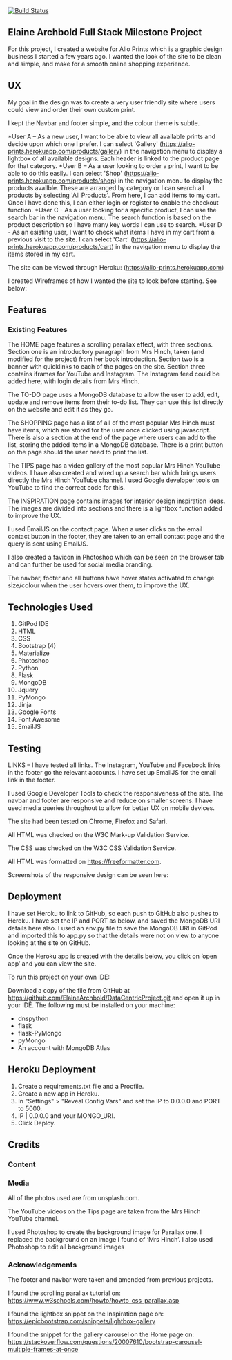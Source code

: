 [![Build Status](https://travis-ci.org/ElaineArchbold/fullstack-milestone-project.svg?branch=master)](https://travis-ci.org/ElaineArchbold/fullstack-milestone-project)
## Elaine Archbold Full Stack Milestone Project

For this project, I created a website for Alio Prints which is a graphic design business I started a few years ago. I wanted the look of the site to be clean and simple, and make for a smooth online shopping experience.

## UX
My goal in the design was to create a very user friendly site where users could view and order their own custom print.

I kept the Navbar and footer simple, and the colour theme is subtle. 

*User A – As a new user, I want to be able to view all available prints and decide upon which one I prefer. I can select 'Gallery' (https://alio-prints.herokuapp.com/products/gallery) in the navigation menu to display a lightbox of all available designs. Each header is linked to the product page for that category.
*User B – As a user looking to order a print, I want to be able to do this easily.  I can select 'Shop' (https://alio-prints.herokuapp.com/products/shop) in the navigation menu to display the products availble. These are arranged by category or I can search all products by selecting 'All Products'. From here, I can add items to my cart. Once I have done this, I can either login or register to enable the checkout function.
*User C - As a user looking for a specific product, I can use the search bar in the navigation menu. The search function is based on the product description so I have many key words I can use to search. 
*User D - As an esisting user, I want to check what items I have in my cart from a previous visit to the site. I can select 'Cart' (https://alio-prints.herokuapp.com/products/cart) in the navigation menu to display the items stored in my cart.

The site can be viewed through Heroku: (https://alio-prints.herokuapp.com)

I created Wireframes of how I wanted the site to look before starting. See below:



## Features
### Existing Features
The HOME page features a scrolling parallax effect, with three sections. Section one is an introductory paragraph from Mrs Hinch, taken (and modified for the project) from her book introduction. Section two is a banner with quicklinks to each of the pages on the site. Section three contains iframes for YouTube and Instagram. The Instagram feed could be added here, with login details from Mrs Hinch.

The TO-DO page uses a MongoDB database to allow the user to add, edit, update and remove items from their to-do list. They can use this list directly on the website and edit it as they go. 

The SHOPPING page has a list of all of the most popular Mrs Hinch must have items, which are stored for the user once clicked using javascript. There is also a section at the end of the page where users can add to the list, storing the added items in a MongoDB database. There is a print button on the page should the user need to print the list.

The TIPS page has a video gallery of the most popular Mrs Hinch YouTube videos. I have also created and wired up a search bar which brings users directly the Mrs Hinch YouTube channel. I used Google developer tools on YouTube to find the correct code for this.

The INSPIRATION page contains images for interior design inspiration ideas. The images are divided into sections and there is a lightbox function added to improve the UX.

I used EmailJS on the contact page. When a user clicks on the email contact button in the footer, they are taken to an email contact page and the query is sent using EmailJS.

I also created a favicon in Photoshop which can be seen on the browser tab and can further be used for social media branding.

The navbar, footer and all buttons have hover states activated to change size/colour when the user hovers over them, to improve the UX.


## Technologies Used
1.	GitPod IDE
2.	HTML
3.	CSS
4.	Bootstrap (4)
5.	Materialize
6.	Photoshop
7.	Python
8.	Flask
9.	MongoDB
10.	Jquery
11.	PyMongo
12.	Jinja
13.	Google Fonts
14.	Font Awesome
15. EmailJS


## Testing
LINKS – I have tested all links. The Instagram, YouTube and Facebook links in the footer go the relevant accounts. I have set up EmailJS for the email link in the footer.

I used Google Developer Tools to check the responsiveness of the site. The navbar and footer are responsive and reduce on smaller screens. I have used media queries throughout to allow for better UX on mobile devices.

The site had been tested on Chrome, Firefox and Safari.

All HTML was checked on the W3C Mark-up Validation Service.

The CSS was checked on the W3C CSS Validation Service.

All HTML was formatted on https://freeformatter.com.

Screenshots of the responsive design can be seen here:


## Deployment

I have set Heroku to link to GitHub, so each push to GitHub also pushes to Heroku.
I have set the IP and PORT as below, and saved the MongoDB URI details here also. I used an env.py file to save the MongoDB URI in GitPod and imported this to app.py so that the details were not on view to anyone looking at the site on GitHub.

Once the Heroku app is created with the details below, you click on ‘open app’ and you can view the site.

To run this project on your own IDE:

Download a copy of the file from GitHub at https://github.com/ElaineArchbold/DataCentricProject.git and open it up in your IDE. The following must be installed on your machine:
- dnspython
- flask
- flask-PyMongo
- pyMongo
- An account with MongoDB Atlas


## Heroku Deployment

1.	Create a requirements.txt file and a Procfile.
2.	Create a new app in Heroku.
3.	In "Settings" > "Reveal Config Vars" and set the IP to 0.0.0.0 and PORT to 5000. 
4.	IP | 0.0.0.0 and your MONGO_URI.
5.	Click Deploy.


## Credits
### Content


### Media
All of the photos used are from unsplash.com.

The YouTube videos on the Tips page are taken from the Mrs Hinch YouTube channel.

I used Photoshop to create the background image for Parallax one. I replaced the background on an image I found of ‘Mrs Hinch’. I also used Photoshop to edit all background images

### Acknowledgements
The footer and navbar were taken and amended from previous projects.

I found the scrolling parallax tutorial on: https://www.w3schools.com/howto/howto_css_parallax.asp

I found the lightbox snippet on the Inspiration page on: https://epicbootstrap.com/snippets/lightbox-gallery

I found the snippet for the gallery carousel on the Home page on: https://stackoverflow.com/questions/20007610/bootstrap-carousel-multiple-frames-at-once

